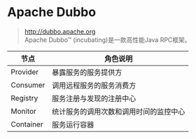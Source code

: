 # Apache Dubbo

> <http://dubbo.apache.org>  
> Apache Dubbo™ (incubating)是一款高性能Java RPC框架。

| 节点 | 角色说明 |
| --- | --- |
| Provider | 暴露服务的服务提供方 |
| Consumer | 调用远程服务的服务消费方 |
| Registry | 服务注册与发现的注册中心 |
| Monitor | 统计服务的调用次数和调用时间的监控中心 |
| Container | 服务运行容器 |
